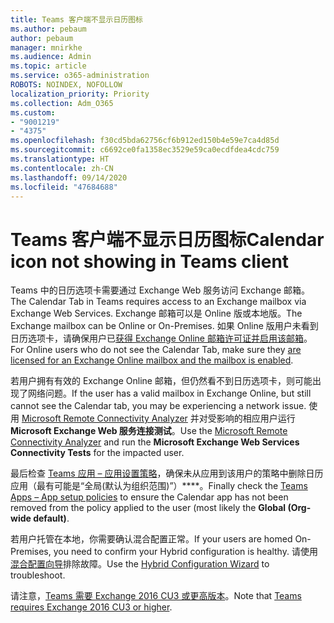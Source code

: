 ```yaml
---
title: Teams 客户端不显示日历图标
ms.author: pebaum
author: pebaum
manager: mnirkhe
ms.audience: Admin
ms.topic: article
ms.service: o365-administration
ROBOTS: NOINDEX, NOFOLLOW
localization_priority: Priority
ms.collection: Adm_O365
ms.custom:
- "9001219"
- "4375"
ms.openlocfilehash: f30cd5bda62756cf6b912ed150b4e59e7ca4d85d
ms.sourcegitcommit: c6692ce0fa1358ec3529e59ca0ecdfdea4cdc759
ms.translationtype: HT
ms.contentlocale: zh-CN
ms.lasthandoff: 09/14/2020
ms.locfileid: "47684688"
---
```

# <a name="calendar-icon-not-showing-in-teams-client"></a><span data-ttu-id="9e360-102">Teams 客户端不显示日历图标</span><span class="sxs-lookup"><span data-stu-id="9e360-102">Calendar icon not showing in Teams client</span></span>

<span data-ttu-id="9e360-103">Teams 中的日历选项卡需要通过 Exchange Web 服务访问 Exchange 邮箱。</span><span class="sxs-lookup"><span data-stu-id="9e360-103">The Calendar Tab in Teams requires access to an Exchange mailbox via Exchange Web Services.</span></span> <span data-ttu-id="9e360-104">Exchange 邮箱可以是 Online 版或本地版。</span><span class="sxs-lookup"><span data-stu-id="9e360-104">The Exchange mailbox can be Online or On-Premises.</span></span> <span data-ttu-id="9e360-105">如果 Online 版用户未看到日历选项卡，请确保用户已[获得 Exchange Online 邮箱许可证并启用该邮箱](https://docs.microsoft.com/exchange/recipients-in-exchange-online/create-user-mailboxes)。</span><span class="sxs-lookup"><span data-stu-id="9e360-105">For Online users who do not see the Calendar Tab, make sure they [are licensed for an Exchange Online mailbox and the mailbox is enabled](https://docs.microsoft.com/exchange/recipients-in-exchange-online/create-user-mailboxes).</span></span>

<span data-ttu-id="9e360-106">若用户拥有有效的 Exchange Online 邮箱，但仍然看不到日历选项卡，则可能出现了网络问题。</span><span class="sxs-lookup"><span data-stu-id="9e360-106">If the user has a valid mailbox in Exchange Online, but still cannot see the Calendar tab, you may be experiencing a network issue.</span></span> <span data-ttu-id="9e360-107">使用 [Microsoft Remote Connectivity Analyzer](https://testconnectivity.microsoft.com/) 并对受影响的相应用户运行 **Microsoft Exchange Web 服务连接测试**。</span><span class="sxs-lookup"><span data-stu-id="9e360-107">Use the [Microsoft Remote Connectivity Analyzer](https://testconnectivity.microsoft.com/) and run the **Microsoft Exchange Web Services Connectivity Tests** for the impacted user.</span></span>

<span data-ttu-id="9e360-108">最后检查 [Teams 应用 – 应用设置策略](https://admin.teams.microsoft.com/policies/app-setup)，确保未从应用到该用户的策略中删除日历应用（最有可能是“全局(默认为组织范围)”）\*\*\*\*。</span><span class="sxs-lookup"><span data-stu-id="9e360-108">Finally check the [Teams Apps – App setup policies](https://admin.teams.microsoft.com/policies/app-setup) to ensure the Calendar app has not been removed from the policy applied to the user (most likely the **Global (Org-wide default)**.</span></span>

<span data-ttu-id="9e360-109">若用户托管在本地，你需要确认混合配置正常。</span><span class="sxs-lookup"><span data-stu-id="9e360-109">If your users are homed On-Premises, you need to confirm your Hybrid configuration is healthy.</span></span> <span data-ttu-id="9e360-110">请使用[混合配置向导](https://docs.microsoft.com/exchange/hybrid-deployment/hybrid-agent)排除故障。</span><span class="sxs-lookup"><span data-stu-id="9e360-110">Use the [Hybrid Configuration Wizard](https://docs.microsoft.com/exchange/hybrid-deployment/hybrid-agent) to troubleshoot.</span></span>

<span data-ttu-id="9e360-111">请注意，[Teams 需要 Exchange 2016 CU3 或更高版本](https://docs.microsoft.com/microsoftteams/exchange-teams-interact)。</span><span class="sxs-lookup"><span data-stu-id="9e360-111">Note that [Teams requires Exchange 2016 CU3 or higher](https://docs.microsoft.com/microsoftteams/exchange-teams-interact).</span></span>
